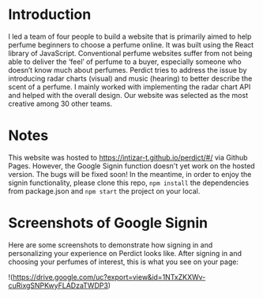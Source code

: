 # Introduction

I led a team of four people to build a website that is primarily aimed to help perfume beginners to choose a perfume online. It was built using the React library of JavaScript. Conventional perfume websites suffer from not being able to deliver the ‘feel’ of perfume to a buyer, especially someone who doesn’t know much about perfumes. Perdict tries to address the issue by introducing radar charts (visual) and music (hearing) to better describe the scent of a perfume. I mainly worked with implementing the radar chart API and helped with the overall design. Our website was selected as the most creative among 30 other teams.

# Notes

This website was hosted to https://intizar-t.github.io/perdict/#/ via Github Pages. However, the Google Signin function doesn't yet work on the hosted version. The bugs will be fixed soon! In the meantime, in order to enjoy the signin functionality, please clone this repo, `npm install` the dependencies from package.json and `npm start` the project on your local.

# Screenshots of Google Signin

Here are some screenshots to demonstrate how signing in and personalizing your experience on Perdict looks like. After signing in and choosing your perfumes of interest, this is what you see on your page:

!(https://drive.google.com/uc?export=view&id=1NTxZKXWv-cuRixgSNPKwyFLADzaTWDP3)

